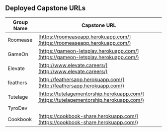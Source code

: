 ## Deployed Capstone URLs

Group Name | Capstone URL
-----------|-------------
Roomease | [https://roomeaseapp.herokuapp.com/](https://roomeaseapp.herokuapp.com/)
GameOn | [https://gameon-letsplay.herokuapp.com/](https://gameon-letsplay.herokuapp.com/)
Elevate | [http://www.elevate.careers/](http://www.elevate.careers/)
feathers | [http://feathersapp.herokuapp.com/](http://feathersapp.herokuapp.com/)
Tutelage | [https://tutelagementorship.herokuapp.com/](https://tutelagementorship.herokuapp.com/)
TyroDev | 
Cookbook | [https://cookbook-share.herokuapp.com/](https://cookbook-share.herokuapp.com/)
